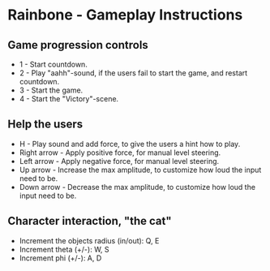 # Rainbone - Gameplay Instructions

## Game progression controls

* 1 - Start countdown.
* 2 - Play "aahh"-sound, if the users fail to start the game, and restart countdown.
* 3 - Start the game.
* 4 - Start the "Victory"-scene.

## Help the users

* H - Play sound and add force, to give the users a hint how to play.
* Right arrow - Apply positive force, for manual level steering.
* Left arrow - Apply negative force, for manual level steering.
* Up arrow - Increase the max amplitude, to customize how loud the input need to be.
* Down arrow - Decrease the max amplitude, to customize how loud the input need to be.

## Character interaction, "the cat"

* Increment the objects radius (in/out): Q, E
* Increment theta (+/-): W, S
* Increment phi (+/-): A, D
